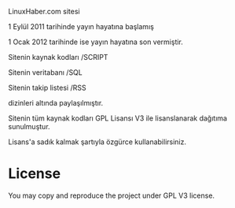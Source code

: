 LinuxHaber.com sitesi 

1 Eylül 2011 tarihinde yayın hayatına başlamış 

1 Ocak 2012 tarihinde ise yayın hayatına son vermiştir.

Sitenin kaynak kodları 	/SCRIPT

Sitenin veritabanı 		/SQL

Sitenin takip listesi	/RSS

dizinleri altında paylaşılmıştır.

Sitenin tüm kaynak kodları GPL Lisansı V3 ile lisanslanarak dağıtıma sunulmuştur.

Lisans'a sadık kalmak şartıyla özgürce kullanabilirsiniz.

# License
You may copy and reproduce the project under GPL V3 license.

